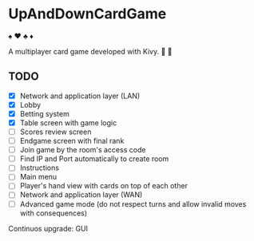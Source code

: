 # UpAndDownCardGame
:spades: :hearts: :clubs: :diamonds:

A multiplayer card game developed with Kivy. :iphone: :iphone:

## TODO

- [x] Network and application layer (LAN)
- [x] Lobby
- [x] Betting system
- [x] Table screen with game logic
- [ ] Scores review screen
- [ ] Endgame screen with final rank
- [ ] Join game by the room's access code
- [ ] Find IP and Port automatically to create room
- [ ] Instructions
- [ ] Main menu
- [ ] Player's hand view with cards on top of each other
- [ ] Network and application layer (WAN)
- [ ] Advanced game mode (do not respect turns and allow invalid moves with consequences) 

Continuos upgrade: GUI
